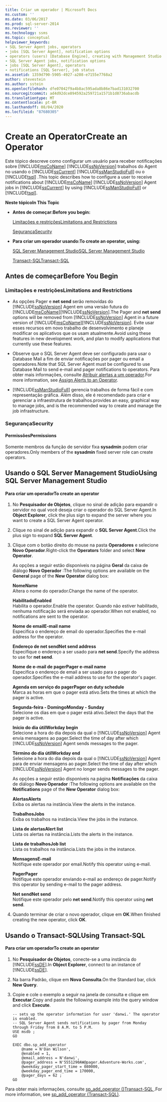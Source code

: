```yaml
---
title: Criar um operador | Microsoft Docs
ms.custom: ''
ms.date: 03/06/2017
ms.prod: sql-server-2014
ms.reviewer: ''
ms.technology: ssms
ms.topic: conceptual
helpviewer_keywords:
- SQL Server Agent jobs, operators
- jobs [SQL Server Agent], notification options
- operators (users) [Database Engine], creating with Management Studio
- SQL Server Agent jobs, notification options
- jobs [SQL Server Agent], operators
- notifications [SQL Server], job status
ms.assetid: 1359d790-5905-4927-a208-e7155e7768a2
author: stevestein
ms.author: sstein
ms.openlocfilehash: dfe07042f9a4b8ac595ada8b86e7bad131032700
ms.sourcegitcommit: ad4d92dce894592a259721a1571b1d8736abacdb
ms.translationtype: MT
ms.contentlocale: pt-BR
ms.lasthandoff: 08/04/2020
ms.locfileid: "87680305"
---
```

# <a name="create-an-operator"></a><span data-ttu-id="4a881-102">Create an Operator</span><span class="sxs-lookup"><span data-stu-id="4a881-102">Create an Operator</span></span>
  <span data-ttu-id="4a881-103">Este tópico descreve como configurar um usuário para receber notificações sobre [!INCLUDE[msCoName](../../includes/msconame-md.md)] [!INCLUDE[ssNoVersion](../../includes/ssnoversion-md.md)] trabalhos do Agent no usando o [!INCLUDE[ssCurrent](../../includes/sscurrent-md.md)] [!INCLUDE[ssManStudioFull](../../includes/ssmanstudiofull-md.md)] ou o [!INCLUDE[tsql](../../includes/tsql-md.md)] .</span><span class="sxs-lookup"><span data-stu-id="4a881-103">This topic describes how to configure a user to receive notifications about [!INCLUDE[msCoName](../../includes/msconame-md.md)] [!INCLUDE[ssNoVersion](../../includes/ssnoversion-md.md)] Agent jobs in [!INCLUDE[ssCurrent](../../includes/sscurrent-md.md)] by using [!INCLUDE[ssManStudioFull](../../includes/ssmanstudiofull-md.md)] or [!INCLUDE[tsql](../../includes/tsql-md.md)].</span></span>  
  
 <span data-ttu-id="4a881-104">**Neste tópico**</span><span class="sxs-lookup"><span data-stu-id="4a881-104">**In This Topic**</span></span>  
  
-   <span data-ttu-id="4a881-105">**Antes de começar:**</span><span class="sxs-lookup"><span data-stu-id="4a881-105">**Before you begin:**</span></span>  
  
     [<span data-ttu-id="4a881-106">Limitações e restrições</span><span class="sxs-lookup"><span data-stu-id="4a881-106">Limitations and Restrictions</span></span>](#Restrictions)  
  
     [<span data-ttu-id="4a881-107">Segurança</span><span class="sxs-lookup"><span data-stu-id="4a881-107">Security</span></span>](#Security)  
  
-   <span data-ttu-id="4a881-108">**Para criar um operador usando:**</span><span class="sxs-lookup"><span data-stu-id="4a881-108">**To create an operator, using:**</span></span>  
  
     [<span data-ttu-id="4a881-109">SQL Server Management Studio</span><span class="sxs-lookup"><span data-stu-id="4a881-109">SQL Server Management Studio</span></span>](#SSMSProcedure)  
  
     [<span data-ttu-id="4a881-110">Transact-SQL</span><span class="sxs-lookup"><span data-stu-id="4a881-110">Transact-SQL</span></span>](#TsqlProcedure)  
  
##  <a name="before-you-begin"></a><a name="BeforeYouBegin"></a> <span data-ttu-id="4a881-111">Antes de começar</span><span class="sxs-lookup"><span data-stu-id="4a881-111">Before You Begin</span></span>  
  
###  <a name="limitations-and-restrictions"></a><a name="Restrictions"></a> <span data-ttu-id="4a881-112">Limitações e restrições</span><span class="sxs-lookup"><span data-stu-id="4a881-112">Limitations and Restrictions</span></span>  
  
-   <span data-ttu-id="4a881-113">As opções Pager e **net send** serão removidas do [!INCLUDE[ssNoVersion](../../includes/ssnoversion-md.md)] Agent em uma versão futura do [!INCLUDE[msCoName](../../includes/msconame-md.md)][!INCLUDE[ssNoVersion](../../includes/ssnoversion-md.md)].</span><span class="sxs-lookup"><span data-stu-id="4a881-113">The Pager and **net send** options will be removed from [!INCLUDE[ssNoVersion](../../includes/ssnoversion-md.md)] Agent in a future version of [!INCLUDE[msCoName](../../includes/msconame-md.md)][!INCLUDE[ssNoVersion](../../includes/ssnoversion-md.md)].</span></span> <span data-ttu-id="4a881-114">Evite usar esses recursos em novo trabalho de desenvolvimento e planeje modificar os aplicativos que os usam atualmente.</span><span class="sxs-lookup"><span data-stu-id="4a881-114">Avoid using these features in new development work, and plan to modify applications that currently use these features.</span></span>  
  
-   <span data-ttu-id="4a881-115">Observe que o SQL Server Agent deve ser configurado para usar o Database Mail a fim de enviar notificações por pager ou email a operadores.</span><span class="sxs-lookup"><span data-stu-id="4a881-115">Note that SQL Server Agent must be configured to use Database Mail to send e-mail and pager notifications to operators.</span></span> <span data-ttu-id="4a881-116">Para obter mais informações, consulte [Atribuir alertas a um operador](assign-alerts-to-an-operator.md).</span><span class="sxs-lookup"><span data-stu-id="4a881-116">For more information, see [Assign Alerts to an Operator](assign-alerts-to-an-operator.md).</span></span>  
  
-   [!INCLUDE[ssManStudioFull](../../includes/ssmanstudiofull-md.md)] <span data-ttu-id="4a881-117">gerencia trabalhos de forma fácil e com representação gráfica. Além disso, ele é recomendado para criar e gerenciar a infraestrutura de trabalhos.</span><span class="sxs-lookup"><span data-stu-id="4a881-117">provides an easy, graphical way to manage jobs, and is the recommended way to create and manage the job infrastructure.</span></span>  
  
###  <a name="security"></a><a name="Security"></a> <span data-ttu-id="4a881-118">Segurança</span><span class="sxs-lookup"><span data-stu-id="4a881-118">Security</span></span>  
  
####  <a name="permissions"></a><a name="Permissions"></a> <span data-ttu-id="4a881-119">Permissões</span><span class="sxs-lookup"><span data-stu-id="4a881-119">Permissions</span></span>  
 <span data-ttu-id="4a881-120">Somente membros da função de servidor fixa **sysadmin** podem criar operadores.</span><span class="sxs-lookup"><span data-stu-id="4a881-120">Only members of the **sysadmin** fixed server role can create operators.</span></span>  
  
##  <a name="using-sql-server-management-studio"></a><a name="SSMSProcedure"></a> <span data-ttu-id="4a881-121">Usando o SQL Server Management Studio</span><span class="sxs-lookup"><span data-stu-id="4a881-121">Using SQL Server Management Studio</span></span>  
  
#### <a name="to-create-an-operator"></a><span data-ttu-id="4a881-122">Para criar um operador</span><span class="sxs-lookup"><span data-stu-id="4a881-122">To create an operator</span></span>  
  
1.  <span data-ttu-id="4a881-123">No **Pesquisador de Objetos**, clique no sinal de adição para expandir o servidor no qual você deseja criar o operador do SQL Server Agent.</span><span class="sxs-lookup"><span data-stu-id="4a881-123">In **Object Explorer**, click the plus sign to expand the server where you want to create a SQL Server Agent operator.</span></span>  
  
2.  <span data-ttu-id="4a881-124">Clique no sinal de adição para expandir o **SQL Server Agent**.</span><span class="sxs-lookup"><span data-stu-id="4a881-124">Click the plus sign to expand **SQL Server Agent**.</span></span>  
  
3.  <span data-ttu-id="4a881-125">Clique com o botão direito do mouse na pasta **Operadores** e selecione **Novo Operador**.</span><span class="sxs-lookup"><span data-stu-id="4a881-125">Right-click the **Operators** folder and select **New Operator**.</span></span>  
  
     <span data-ttu-id="4a881-126">As opções a seguir estão disponíveis na página **Geral** da caixa de diálogo **Novo Operador** :</span><span class="sxs-lookup"><span data-stu-id="4a881-126">The following options are available on the **General** page of the **New Operator** dialog box:</span></span>  
  
     <span data-ttu-id="4a881-127">**Nome**</span><span class="sxs-lookup"><span data-stu-id="4a881-127">**Name**</span></span>  
     <span data-ttu-id="4a881-128">Altera o nome do operador.</span><span class="sxs-lookup"><span data-stu-id="4a881-128">Change the name of the operator.</span></span>  
  
     <span data-ttu-id="4a881-129">**Habilitado**</span><span class="sxs-lookup"><span data-stu-id="4a881-129">**Enabled**</span></span>  
     <span data-ttu-id="4a881-130">Habilita o operador.</span><span class="sxs-lookup"><span data-stu-id="4a881-130">Enable the operator.</span></span> <span data-ttu-id="4a881-131">Quando não estiver habilitado, nenhuma notificação será enviada ao operador.</span><span class="sxs-lookup"><span data-stu-id="4a881-131">When not enabled, no notifications are sent to the operator.</span></span>  
  
     <span data-ttu-id="4a881-132">**Nome de email**</span><span class="sxs-lookup"><span data-stu-id="4a881-132">**E-mail name**</span></span>  
     <span data-ttu-id="4a881-133">Especifica o endereço de email do operador.</span><span class="sxs-lookup"><span data-stu-id="4a881-133">Specifies the e-mail address for the operator.</span></span>  
  
     <span data-ttu-id="4a881-134">**Endereço de net send**</span><span class="sxs-lookup"><span data-stu-id="4a881-134">**Net send address**</span></span>  
     <span data-ttu-id="4a881-135">Especifique o endereço a ser usado para **net send**.</span><span class="sxs-lookup"><span data-stu-id="4a881-135">Specify the address to use for **net send**.</span></span>  
  
     <span data-ttu-id="4a881-136">**Nome de e-mail de pager**</span><span class="sxs-lookup"><span data-stu-id="4a881-136">**Pager e-mail name**</span></span>  
     <span data-ttu-id="4a881-137">Especifica o endereço de email a ser usado para o pager do operador.</span><span class="sxs-lookup"><span data-stu-id="4a881-137">Specifies the e-mail address to use for the operator's pager.</span></span>  
  
     <span data-ttu-id="4a881-138">**Agenda em serviço do pager**</span><span class="sxs-lookup"><span data-stu-id="4a881-138">**Pager on duty schedule**</span></span>  
     <span data-ttu-id="4a881-139">Marca as horas em que o pager está ativo.</span><span class="sxs-lookup"><span data-stu-id="4a881-139">Sets the times at which the pager is active.</span></span>  
  
     <span data-ttu-id="4a881-140">**Segunda-feira - Domingo**</span><span class="sxs-lookup"><span data-stu-id="4a881-140">**Monday - Sunday**</span></span>  
     <span data-ttu-id="4a881-141">Selecione os dias em que o pager está ativo.</span><span class="sxs-lookup"><span data-stu-id="4a881-141">Select the days that the pager is active.</span></span>  
  
     <span data-ttu-id="4a881-142">**Início do dia útil**</span><span class="sxs-lookup"><span data-stu-id="4a881-142">**Workday begin**</span></span>  
     <span data-ttu-id="4a881-143">Selecione a hora do dia depois da qual o [!INCLUDE[ssNoVersion](../../includes/ssnoversion-md.md)] Agent envia mensagens ao pager.</span><span class="sxs-lookup"><span data-stu-id="4a881-143">Select the time of day after which [!INCLUDE[ssNoVersion](../../includes/ssnoversion-md.md)] Agent sends messages to the pager.</span></span>  
  
     <span data-ttu-id="4a881-144">**Término do dia útil**</span><span class="sxs-lookup"><span data-stu-id="4a881-144">**Workday end**</span></span>  
     <span data-ttu-id="4a881-145">Selecione a hora do dia depois da qual o [!INCLUDE[ssNoVersion](../../includes/ssnoversion-md.md)] Agent para de enviar mensagens ao pager.</span><span class="sxs-lookup"><span data-stu-id="4a881-145">Select the time of day after which [!INCLUDE[ssNoVersion](../../includes/ssnoversion-md.md)] Agent no longer sends messages to the pager.</span></span>  
  
     <span data-ttu-id="4a881-146">As opções a seguir estão disponíveis na página **Notificações** da caixa de diálogo **Novo Operador** :</span><span class="sxs-lookup"><span data-stu-id="4a881-146">The following options are available on the **Notifications** page of the **New Operator** dialog box:</span></span>  
  
     <span data-ttu-id="4a881-147">**Alertas**</span><span class="sxs-lookup"><span data-stu-id="4a881-147">**Alerts**</span></span>  
     <span data-ttu-id="4a881-148">Exiba os alertas na instância.</span><span class="sxs-lookup"><span data-stu-id="4a881-148">View the alerts in the instance.</span></span>  
  
     <span data-ttu-id="4a881-149">**Trabalhos**</span><span class="sxs-lookup"><span data-stu-id="4a881-149">**Jobs**</span></span>  
     <span data-ttu-id="4a881-150">Exiba os trabalhos na instância.</span><span class="sxs-lookup"><span data-stu-id="4a881-150">View the jobs in the instance.</span></span>  
  
     <span data-ttu-id="4a881-151">**Lista de alertas**</span><span class="sxs-lookup"><span data-stu-id="4a881-151">**Alert list**</span></span>  
     <span data-ttu-id="4a881-152">Lista os alertas na instância.</span><span class="sxs-lookup"><span data-stu-id="4a881-152">Lists the alerts in the instance.</span></span>  
  
     <span data-ttu-id="4a881-153">**Lista de trabalhos**</span><span class="sxs-lookup"><span data-stu-id="4a881-153">**Job list**</span></span>  
     <span data-ttu-id="4a881-154">Lista os trabalhos na instância.</span><span class="sxs-lookup"><span data-stu-id="4a881-154">Lists the jobs in the instance.</span></span>  
  
     <span data-ttu-id="4a881-155">**Mensagens**</span><span class="sxs-lookup"><span data-stu-id="4a881-155">**E-mail**</span></span>  
     <span data-ttu-id="4a881-156">Notifique este operador por email.</span><span class="sxs-lookup"><span data-stu-id="4a881-156">Notify this operator using e-mail.</span></span>  
  
     <span data-ttu-id="4a881-157">**Pager**</span><span class="sxs-lookup"><span data-stu-id="4a881-157">**Pager**</span></span>  
     <span data-ttu-id="4a881-158">Notifique este operador enviando e-mail ao endereço de pager.</span><span class="sxs-lookup"><span data-stu-id="4a881-158">Notify this operator by sending e-mail to the pager address.</span></span>  
  
     <span data-ttu-id="4a881-159">**Net send**</span><span class="sxs-lookup"><span data-stu-id="4a881-159">**Net send**</span></span>  
     <span data-ttu-id="4a881-160">Notifique este operador pelo **net send**.</span><span class="sxs-lookup"><span data-stu-id="4a881-160">Notify this operator using **net send**.</span></span>  
  
4.  <span data-ttu-id="4a881-161">Quando terminar de criar o novo operador, clique em **OK**.</span><span class="sxs-lookup"><span data-stu-id="4a881-161">When finished creating the new operator, click **OK**.</span></span>  
  
##  <a name="using-transact-sql"></a><a name="TsqlProcedure"></a> <span data-ttu-id="4a881-162">Usando o Transact-SQL</span><span class="sxs-lookup"><span data-stu-id="4a881-162">Using Transact-SQL</span></span>  
  
#### <a name="to-create-an-operator"></a><span data-ttu-id="4a881-163">Para criar um operador</span><span class="sxs-lookup"><span data-stu-id="4a881-163">To create an operator</span></span>  
  
1.  <span data-ttu-id="4a881-164">No **Pesquisador de Objetos**, conecte-se a uma instância do [!INCLUDE[ssDE](../../includes/ssde-md.md)].</span><span class="sxs-lookup"><span data-stu-id="4a881-164">In **Object Explorer**, connect to an instance of [!INCLUDE[ssDE](../../includes/ssde-md.md)].</span></span>  
  
2.  <span data-ttu-id="4a881-165">Na barra Padrão, clique em **Nova Consulta**.</span><span class="sxs-lookup"><span data-stu-id="4a881-165">On the Standard bar, click **New Query**.</span></span>  
  
3.  <span data-ttu-id="4a881-166">Copie e cole o exemplo a seguir na janela de consulta e clique em **Executar**.</span><span class="sxs-lookup"><span data-stu-id="4a881-166">Copy and paste the following example into the query window and click **Execute**.</span></span>  
  
    ```  
    -- sets up the operator information for user 'danwi.' The operator is enabled.   
    -- SQL Server Agent sends notifications by pager from Monday through Friday from 8 A.M. to 5 P.M.  
    USE msdb ;  
    GO  
  
    EXEC dbo.sp_add_operator  
        @name = N'Dan Wilson',  
        @enabled = 1,  
        @email_address = N'danwi',  
        @pager_address = N'5551290AW@pager.Adventure-Works.com',  
        @weekday_pager_start_time = 080000,  
        @weekday_pager_end_time = 170000,  
        @pager_days = 62 ;  
    GO  
    ```  
  
 <span data-ttu-id="4a881-167">Para obter mais informações, consulte [sp_add_operator &#40;&#41;Transact-SQL ](/sql/relational-databases/system-stored-procedures/sp-add-operator-transact-sql).</span><span class="sxs-lookup"><span data-stu-id="4a881-167">For more information, see [sp_add_operator &#40;Transact-SQL&#41;](/sql/relational-databases/system-stored-procedures/sp-add-operator-transact-sql).</span></span>  
  
  
